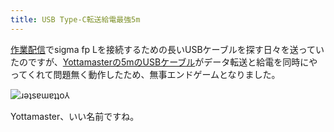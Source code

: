 ```yaml
---
title: USB Type-C転送給電最強5m
---
```

[作業配信](https://www.youtube.com/c/r7kamura)でsigma fp Lを接続するための長いUSBケーブルを探す日々を送っていたのですが、[Yottamasterの5mのUSBケーブル](https://www.amazon.co.jp/dp/B09Y1BY75P)がデータ転送と給電を同時にやってくれて問題無く動作したため、無事エンドゲームとなりました。

![](https://lh4.googleusercontent.com/IXUCs8kH686CzU1hZBOwM-d0xu1JS_xiCIS-yoFOTV2YC77nQfMiFxi6-XCDXOTCnLsnxPU06y4UjObqM4v70FCYegcwJeMOWZ7QLlpNxDWuYu6I1Jyd9bt3A8J6pD5FjpoWRJUrN4w1-mCZC5FSFjI "ɹǝʇsɐɯɐʇʇo⅄")

Yottamaster、いい名前ですね。
